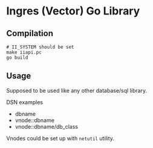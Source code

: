 Ingres (Vector) Go Library
=============================

Compilation
------------

    # II_SYSTEM should be set
    make iiapi.pc
    go build

Usage
------

Supposed to be used like any other database/sql library.

DSN examples

* dbname
* vnode::dbname
* vnode::dbname/db_class

Vnodes could be set up with `netutil` utility.
